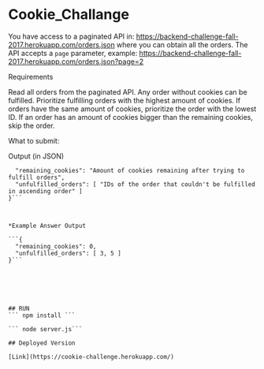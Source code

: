 # Cookie_Challange

You have access to a paginated API in: https://backend-challenge-fall-2017.herokuapp.com/orders.json 
where you can obtain all the orders. The API accepts a `page` parameter, example: https://backend-challenge-fall-2017.herokuapp.com/orders.json?page=2

Requirements


Read all orders from the paginated API.
Any order without cookies can be fulfilled.
Prioritize fulfilling orders with the highest amount of cookies.
If orders have the same amount of cookies, prioritize the order with the lowest ID.
If an order has an amount of cookies bigger than the remaining cookies, skip the order.



What to submit: 

Output (in JSON)

```{
  "remaining_cookies": "Amount of cookies remaining after trying to fulfill orders",
  "unfulfilled_orders": [ "IDs of the order that couldn't be fulfilled in ascending order" ]
}```



*Example Answer Output

```{
  "remaining_cookies": 0,
  "unfulfilled_orders": [ 3, 5 ]
}```






## RUN
``` npm install ```

``` node server.js```

## Deployed Version

[Link](https://cookie-challenge.herokuapp.com/)
